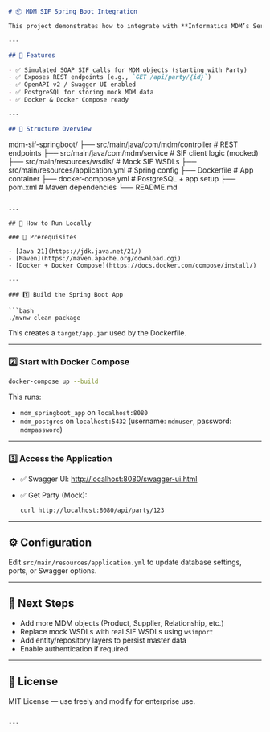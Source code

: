 
```markdown
# 📦 MDM SIF Spring Boot Integration

This project demonstrates how to integrate with **Informatica MDM’s Services Integration Framework (SIF)** using a **Spring Boot 3.2 application (JDK 21)**. It mocks SIF SOAP web services using WSDLs and exposes them via REST APIs with **Swagger/OpenAPI v2 documentation**, backed by a **PostgreSQL database**.

---

## 🧩 Features

- ✅ Simulated SOAP SIF calls for MDM objects (starting with Party)
- ✅ Exposes REST endpoints (e.g., `GET /api/party/{id}`)
- ✅ OpenAPI v2 / Swagger UI enabled
- ✅ PostgreSQL for storing mock MDM data
- ✅ Docker & Docker Compose ready

---

## 📂 Structure Overview

```

mdm-sif-springboot/
├── src/main/java/com/mdm/controller         # REST endpoints
├── src/main/java/com/mdm/service            # SIF client logic (mocked)
├── src/main/resources/wsdls/                # Mock SIF WSDLs
├── src/main/resources/application.yml       # Spring config
├── Dockerfile                               # App container
├── docker-compose.yml                       # PostgreSQL + app setup
├── pom.xml                                  # Maven dependencies
└── README.md

````

---

## 🚀 How to Run Locally

### 🧱 Prerequisites

- [Java 21](https://jdk.java.net/21/)
- [Maven](https://maven.apache.org/download.cgi)
- [Docker + Docker Compose](https://docs.docker.com/compose/install/)

---

### 1️⃣ Build the Spring Boot App

```bash
./mvnw clean package
````

This creates a `target/app.jar` used by the Dockerfile.

---

### 2️⃣ Start with Docker Compose

```bash
docker-compose up --build
```

This runs:

* `mdm_springboot_app` on `localhost:8080`
* `mdm_postgres` on `localhost:5432` (username: `mdmuser`, password: `mdmpassword`)

---

### 3️⃣ Access the Application

* ✅ Swagger UI: [http://localhost:8080/swagger-ui.html](http://localhost:8080/swagger-ui.html)
* ✅ Get Party (Mock):

  ```
  curl http://localhost:8080/api/party/123
  ```

---

## ⚙️ Configuration

Edit `src/main/resources/application.yml` to update database settings, ports, or Swagger options.

---

## 📌 Next Steps

* Add more MDM objects (Product, Supplier, Relationship, etc.)
* Replace mock WSDLs with real SIF WSDLs using `wsimport`
* Add entity/repository layers to persist master data
* Enable authentication if required

---

## 📜 License

MIT License — use freely and modify for enterprise use.

```

---
